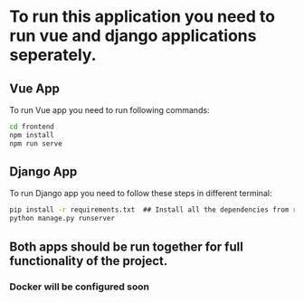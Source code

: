 # To run this application you need to run vue and django applications seperately.
## Vue App
To run Vue app you need to run following commands:

```cmd
cd frontend
npm install
npm run serve
```

## Django App
To run Django app you need to follow these steps in different terminal:
```cmd
pip install -r requirements.txt  ## Install all the dependencies from requirement.txt
python manage.py runserver
```

## Both apps should be run together for full functionality of the project.
### Docker will be configured soon